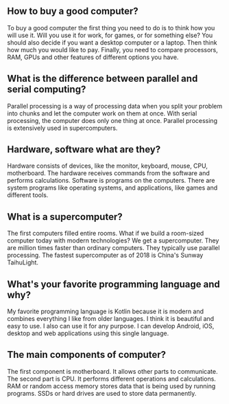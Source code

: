 ## How to buy a good computer?
To buy a good computer the first thing you need to do is to think how you will use it. Will you use it for work, for games, or for something else? You should also decide if you want a desktop computer or a laptop. Then think how much you would like to pay.
Finally, you need to compare processors, RAM, GPUs and other features of different options you have.
## What is the difference between parallel and serial computing?
Parallel processing is a way of processing data when you split your problem into chunks and let the computer work on them at once. With serial processing, the computer does only one thing at once. Parallel processing is extensively used in supercomputers.
## Hardware, software what are they?
Hardware consists of devices, like the monitor, keyboard, mouse, CPU, motherboard. The hardware receives commands from the software and performs calculations.
Software is programs on the computers. There are system programs like operating systems, and applications, like games and different tools.
## What is a supercomputer?
The first computers filled entire rooms. What if we build a room-sized computer today with modern technologies? We get a supercomputer. They are million times faster than ordinary computers. They typically use parallel processing.
The fastest supercomputer as of 2018 is China's Sunway TaihuLight.
## What's your favorite programming language and why?
My favorite programming language is Kotlin because it is modern and combines everything I like from older languages. I think it is beautiful and easy to use. I also can use it for any purpose. I can develop Android, iOS, desktop and web applications using this single language.
## The main components of computer?
The first component is motherboard. It allows other parts to communicate. The second part is CPU. It performs different operations and calculations. RAM or random access memory stores data that is being used by running programs. SSDs or hard drives are used to store data permanently.